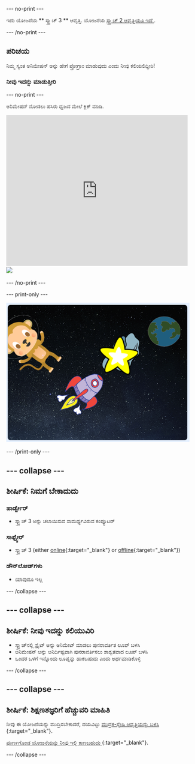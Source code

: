 \--- no-print \---

ಇದು ಯೋಜನೆಯ ** ಸ್ಕ್ರ್ಯಾಚ್ 3 ** ಆವೃತ್ತಿ. ಯೋಜನೆಯ [ ಸ್ಕ್ರ್ಯಾಚ್ 2 ಆವೃತ್ತಿಯೂ ಇದೆ ](https://projects.raspberrypi.org/en/projects/lost-in-space-scratch2).

\--- /no-print \---

## ಪರಿಚಯ

ನಿಮ್ಮ ಸ್ವಂತ ಅನಿಮೇಷನ್ ಅನ್ನು ಹೇಗೆ ಪ್ರೋಗ್ರಾಂ ಮಾಡುವುದು ಎಂದು ನೀವು ಕಲಿಯಲಿದ್ದೀರಿ!

### ನೀವು ಇದನ್ನು ಮಾಡುತ್ತೀರಿ

\--- no-print \---

ಅನಿಮೇಷನ್ ನೋಡಲು ಹಸಿರು ಧ್ವಜದ ಮೇಲೆ ಕ್ಲಿಕ್ ಮಾಡಿ.

<div class="scratch-preview">
  <iframe allowtransparency="true" width="485" height="402" src="https://scratch.mit.edu/projects/embed/276873231/?autostart=false" frameborder="0" scrolling="no"></iframe>
  <img src="images/space-final.png">
</div>

\--- /no-print \---

\--- print-only \---

![ಸಂಪೂರ್ಣ ಯೋಜನೆ](images/showcase_static.png)

\--- /print-only \---

## \--- collapse \---

## ಶೀರ್ಷಿಕೆ: ನಿಮಗೆ ಬೇಕಾದುದು

### ಹಾರ್ಡ್ವೇರ್

- ಸ್ಕ್ರ್ಯಾಚ್ 3 ಅನ್ನು ಚಲಾಯಿಸುವ ಸಾಮರ್ಥ್ಯವಿರುವ ಕಂಪ್ಯೂಟರ್

### ಸಾಫ್ಟ್ವೇರ್

- ಸ್ಕ್ರ್ಯಾಚ್ 3 (either [online](http://rpf.io/scratchon){:target="_blank"} or [offline](http://rpf.io/scratchoff){:target="_blank"})

### ಡೌನ್‌ಲೋಡ್‌ಗಳು

- ಯಾವುದೂ ಇಲ್ಲ

\--- /collapse \---

## \--- collapse \---

## ಶೀರ್ಷಿಕೆ: ನೀವು ಇದನ್ನು ಕಲಿಯುವಿರಿ

- ಸ್ಕ್ರ್ಯಾಚ್‌ನಲ್ಲಿ ಸ್ಪ್ರೈಟ್ ಅನ್ನು ಅನಿಮೇಟ್ ಮಾಡಲು ಪುನರಾವರ್ತಿತ ಲೂಪ್ ಬಳಸಿ
- ಅನಿಮೇಷನ್ ಅನ್ನು ಅನಿರ್ದಿಷ್ಟವಾಗಿ ಪುನರಾವರ್ತಿಸಲು ಶಾಶ್ವತವಾದ ಲೂಪ್ ಬಳಸಿ
- ಒಂದರ ಒಳಗೆ ಇನ್ನೊಂದು ಲೂಪ್ನನ್ನು ಹಾಕಬಹುದು ಎಂದು ಅರ್ಥಮಾಡಿಕೊಳ್ಳಿ

\--- /collapse \---

## \--- collapse \---

## ಶೀರ್ಷಿಕೆ: ಶಿಕ್ಷಣತಜ್ಞರಿಗೆ ಹೆಚ್ಚುವರಿ ಮಾಹಿತಿ

ನೀವು ಈ ಯೋಜನೆಯನ್ನು ಮುದ್ರಿಸಬೇಕಾದರೆ, ದಯವಿಟ್ಟು [ ಮುದ್ರಕ-ಸ್ನೇಹಿ ಆವೃತ್ತಿಯನ್ನು ಬಳಸಿ ](https://projects.raspberrypi.org/en/projects/lost-in-space/print) {:target="_blank"}.

[ ಪೂರ್ಣಗೊಂಡ ಯೋಜನೆಯನ್ನು ನೀವು ಇಲ್ಲಿ ಕಾಣಬಹುದು ](http://rpf.io/p/en/lost-in-space-get) {:target="_blank"}.

\--- /collapse \---